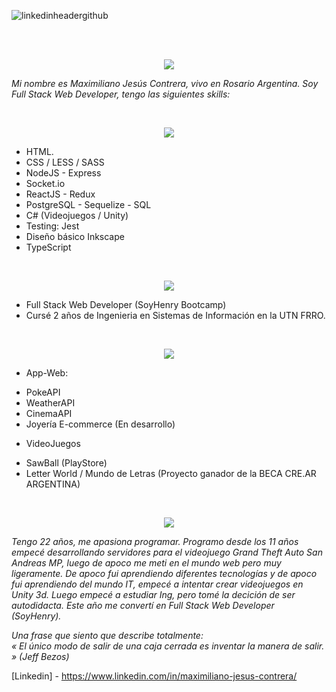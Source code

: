 <!--
**scriptnoob12/scriptnoob12** is a ✨ _special_ ✨ repository because its `README.md` (this file) appears on your GitHub profile.

Here are some ideas to get you started:

- 🔭 I’m currently working on ...
- 🌱 I’m currently learning ...
- 👯 I’m looking to collaborate on ...
- 🤔 I’m looking for help with ...
- 💬 Ask me about ...
- 📫 How to reach me: ...
- 😄 Pronouns: ...
- ⚡ Fun fact: ...
-->
![linkedinheadergithub](https://user-images.githubusercontent.com/58433889/120946343-7f0f9b00-c712-11eb-9df7-6e1b5cf8e564.png)

<br><br>
<p align="center">
  <img src="https://i.ibb.co/12tRv9Q/quiensoy.png"/>
</p>

<i>Mi nombre es Maximiliano Jesús Contrera, vivo en Rosario Argentina. Soy Full Stack Web Developer, tengo las siguientes skills:</i>

<br>
<p align="center">
  <img src="https://i.ibb.co/Ht1Xg55/habilidades.png"/>
</p>

>>
 * HTML.
 * CSS / LESS / SASS
 * NodeJS - Express
 * Socket.io
 * ReactJS - Redux
 * PostgreSQL - Sequelize - SQL
 * C# (Videojuegos / Unity) 
 * Testing: Jest
 * Diseño básico Inkscape
 * TypeScript

<br>
<p align="center">
  <img src="https://i.ibb.co/HV09HcD/estudios.png"/>
</p>

- Full Stack Web Developer (SoyHenry Bootcamp)
- Cursé 2 años de Ingenieria en Sistemas de Información en la UTN FRRO.

<br>
<p align="center">
  <img src="https://i.ibb.co/WBXG18n/proyectos.png"/>
</p>

- App-Web:
 * PokeAPI
 * WeatherAPI
 * CinemaAPI
 * Joyería E-commerce (En desarrollo)

- VideoJuegos
 * SawBall (PlayStore)
 * Letter World / Mundo de Letras (Proyecto ganador de la BECA CRE.AR ARGENTINA)

<br>
<p align="center">
  <img src="https://i.ibb.co/1nyrmbR/sobremi.png"/>
</p>

<i> Tengo 22 años, me apasiona programar. Programo desde los 11 años empecé desarrollando servidores para el videojuego Grand Theft Auto San Andreas MP, luego de apoco me meti en el mundo web pero muy ligeramente. De apoco fui aprendiendo diferentes tecnologías y de apoco fui aprendiendo del mundo IT, empecé a intentar crear videojuegos en Unity 3d. Luego empecé a estudiar Ing, pero tomé la decición de ser autodidacta. Este año me convertí en Full Stack Web Developer (SoyHenry).


Una frase que siento que describe totalmente: <br>
« El único modo de salir de una caja cerrada es inventar la manera de salir. » (Jeff Bezos)
</i>

[Linkedin] - https://www.linkedin.com/in/maximiliano-jesus-contrera/

